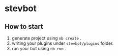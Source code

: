 # stevbot

## How to start

1. generate project using `nb create` .
2. writing your plugins under `stevbot/plugins` folder.
3. run your bot using `nb run` .
